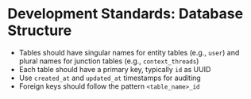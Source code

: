 # Development Standards: Database Structure

- Tables should have singular names for entity tables (e.g., `user`) and plural names for junction tables (e.g., `context_threads`)
- Each table should have a primary key, typically `id` as UUID
- Use `created_at` and `updated_at` timestamps for auditing
- Foreign keys should follow the pattern `<table_name>_id`
